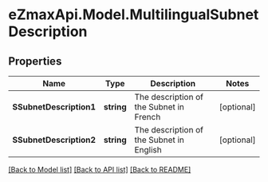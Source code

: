 
# eZmaxApi.Model.MultilingualSubnetDescription

## Properties

Name | Type | Description | Notes
------------ | ------------- | ------------- | -------------
**SSubnetDescription1** | **string** | The description of the Subnet in French | [optional] 
**SSubnetDescription2** | **string** | The description of the Subnet in English | [optional] 

[[Back to Model list]](../README.md#documentation-for-models)
[[Back to API list]](../README.md#documentation-for-api-endpoints)
[[Back to README]](../README.md)

